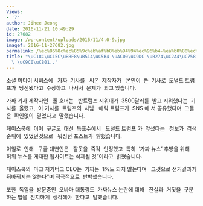 ```yaml
---
Views:
- '7'
author: Jihee Jeong
date: 2016-11-21 10:49:29
id: 27682
image: /wp-content/uploads/2016/11/4.0-9.jpg
imagef: 2016-11-27682.jpg
permalink: /%ec%86%8c%ec%85%9c%eb%af%b8%eb%94%94%ec%96%b4-%ea%b0%80%ec%a7%9c-%eb%89%b4%ec%8a%a4%ec%9d%98-%ec%9c%84%ed%97%98-%ec%a7%80%ec%a0%81/
title: "\uC18C\uC15C\uBBF8\uB514\uC5B4 \uAC00\uC9DC \uB274\uC2A4\uC758 \uC704\uD5D8\
  \ \uC9C0\uC801.."
---
```


소셜 미디어 서비스에   가짜  기사를   써온  제작자가   본인이  쓴  기사로  도널드 트럼프가  당선됐다고  주장하고  나서서  문제가  되고 있습니다.

가짜 기사 제작자인   폴 호너는   반트럼프 시위대가  3500달러를  받고 시위했다는  기사를  올렸고,  이 기사를  트럼프의  차남   에릭 트럼프가  SNS 에 서 공유했다며  그들은  확인없이  믿었다고  말했습니다.

페이스북에  이어  구글도  대선  득표수에서   도널드 트럼프 가  앞섰다는   정보가  검색 순위에  있었던것으로   워싱턴 포스트가  밝혔습니다.

이일로  인해   구글 대변인은   잘못을  즉각  인정했고  특히  &#8216;가짜 뉴스&#8217; 추방을 위해   허위 뉴스를 게재한 웹사이트는 삭제될 것&#8221;이라고  밝혔습니다.

페이스북의  마크 저커버그 CEO는  가짜는  1%도 되지 않는다며   그것으로 선거결과가 뒤바뀌지는 않는다&#8221;며 적극적으로  반박했습니다.

또한  독일을  방문중인  오바마 대통령도  가짜뉴스 논란에 대해   진실과  거짓을  구분하는 법을  진지하게  생각해야  한다고  말했습니다.

&nbsp;